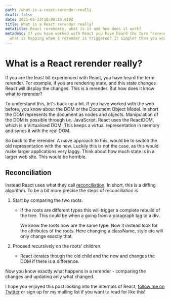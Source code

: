```yaml
---
path: /what-is-a-react-rerender-really
draft: false
date: 2021-05-23T10:00:19.919Z
title: What is a React rerender really?
metatitle: React rerenders, what is it and how does it work?
metadesc: If you have worked with React you have heard the term "rerender". But
  what is happing when a rerender is triggered? It simpler than you would think!
---
```

# What is a React rerender really?

If you are the least bit experienced with React, you have heard the term rerender. For example, if you are rendering state, and this state changes React will display the changes. This is a rerender. But how does it know what to rerender?

To understand this, let's back up a bit. If you have worked with the web before, you know about the DOM or the Document Object Model. In short the DOM represents the document as nodes and objects. Manipulation of the DOM is possible through i.e. JavaScript. React uses the ReactDOM, which is a Virtualised DOM. This keeps a virtual representation in memory and syncs it with the real DOM.

So back to the rerender. A naive approach to this, would be to switch the old representation with the new. Luckily this is not the case, as this would make larger applications very laggy. Think about how much state is in a larger web site. This would be horrible.

## Reconciliation

Instead React uses what they call [reconciliation](https://reactjs.org/docs/reconciliation.html). In short, this is a diffing algorithm. To be a bit more precise the steps of reconciliation is

1. Start by comparing the two roots.

   * If the roots are different types this will trigger a complete rebuild of the tree. This could be when a going from a paragraph tag to a div.

     We know the roots now are the same type. Now it instead look for the attributes of the roots. Here changing a className, style etc will only change exactly that.
2. Proceed recursively on the roots' children.

   * React iterates though the old child and the new and changes the DOM if there is a difference.

Now you know exactly what happens in a rerender - comparing the changes and updating only what changed.

I hope you enjoyed this post looking into the internals of React, [follow me on Twitter](https://twitter.com/runebakjacobsen) or sign up for my mailing list if you want to read for like this!